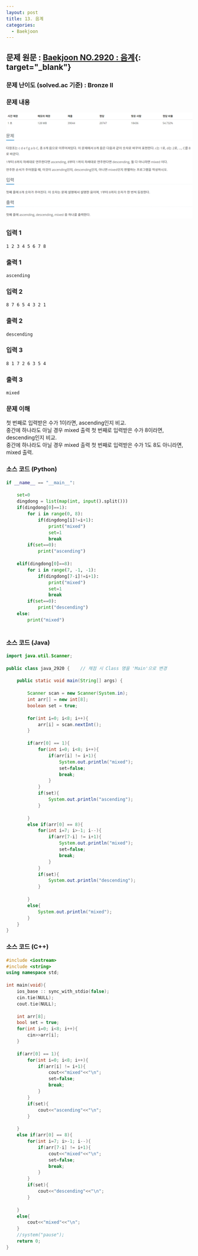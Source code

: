 ```yaml
---
layout: post
title: 13. 음계
categories:
  - Baekjoon
---
```


## 문제 원문 : [Baekjoon NO.2920 : 음계](https://www.acmicpc.net/problem/2920){: target="_blank"}  

### 문제 난이도 (solved.ac 기준) : Bronze II  

### 문제 내용
![2920_scale](/assets/images/Baekjoon/2920_scale.PNG)  

### 입력 1
```
1 2 3 4 5 6 7 8
```
### 출력 1
```
ascending
```  
### 입력 2
```
8 7 6 5 4 3 2 1
```
### 출력 2
```
descending
```  
### 입력 3
```
8 1 7 2 6 3 5 4
```
### 출력 3
```
mixed
```  

### 문제 이해
첫 번째로 입력받은 수가 1이라면, ascending인지 비교.  
중간에 하나라도 아닐 경우 mixed 출력
첫 번째로 입력받은 수가 8이라면, descending인지 비교.  
중간에 하나라도 아닐 경우 mixed 출력
첫 번째로 입력받은 수가 1도 8도 아니라면, mixed 출력.

### 소스 코드 (Python)
```python
if __name__ == "__main__":
    
    set=0
    dingdong = list(map(int, input().split()))
    if(dingdong[0]==1):
        for i in range(0, 8):
            if(dingdong[i]!=i+1):
                print("mixed")
                set=1
                break
        if(set==0):
            print("ascending")

    elif(dingdong[0]==8):
        for i in range(7, -1, -1):
            if(dingdong[7-i]!=i+1):
                print("mixed")
                set=1
                break
        if(set==0):
            print("descending")
    else:
        print("mixed")
        

```  


### 소스 코드 (Java)
```java
import java.util.Scanner;

public class java_2920 {    // 채점 시 Class 명을 'Main'으로 변경

    public static void main(String[] args) {
        
        Scanner scan = new Scanner(System.in);
        int arr[] = new int[8];
        boolean set = true;

        for(int i=0; i<8; i++){
            arr[i] = scan.nextInt();
        }
            
        if(arr[0] == 1){
            for(int i=0; i<8; i++){
                if(arr[i] != i+1){
                    System.out.println("mixed");
                    set=false;
                    break;
                }
            }
            if(set){
                System.out.println("ascending");
            }
            
        }
        else if(arr[0] == 8){
            for(int i=7; i>-1; i--){
                if(arr[7-i] != i+1){
                    System.out.println("mixed");
                    set=false;
                    break;
                }
            }
            if(set){
                System.out.println("descending");
            }
            
        }
        else{
            System.out.println("mixed");
        }
    }   
}
```  

### 소스 코드 (C++)

```cpp
#include <iostream>
#include <string>
using namespace std;

int main(void){
    ios_base :: sync_with_stdio(false);
    cin.tie(NULL);
    cout.tie(NULL);

    int arr[8];
    bool set = true;
    for(int i=0; i<8; i++){
        cin>>arr[i];
    }
        
    if(arr[0] == 1){
        for(int i=0; i<8; i++){
            if(arr[i] != i+1){
                cout<<"mixed"<<"\n";
                set=false;
                break;
            }
        }
        if(set){
            cout<<"ascending"<<"\n";
        }
        
    }
    else if(arr[0] == 8){
        for(int i=7; i>-1; i--){
            if(arr[7-i] != i+1){
                cout<<"mixed"<<"\n";
                set=false;
                break;
            }
        }
        if(set){
            cout<<"descending"<<"\n";
        }
        
    }
    else{
        cout<<"mixed"<<"\n";
    }
    //system("pause");
    return 0;
}

```

